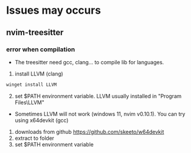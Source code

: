 # Issues may occurs


## nvim-treesitter 
### error when compilation
- The treesitter need gcc, clang... to compile lib for languages.
1. install LLVM (clang)
```powershell
winget install LLVM
```
2. set $PATH environment variable. LLVM usually installed in "Program Files\LLVM"
- Sometimes LLVM will not work (windows 11, nvim v0.10.1). 
You can try using x64devkit (gcc)
1. downloads from github https://github.com/skeeto/w64devkit
2. extract to folder
3. set $PATH environment variable



